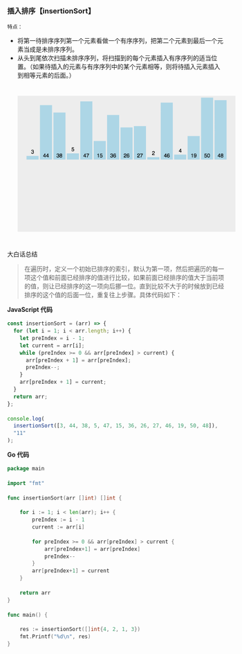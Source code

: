 ### **插入排序【insertionSort】**

`特点：`

- 将第一待排序序列第一个元素看做一个有序序列，把第二个元素到最后一个元素当成是未排序序列。
- 从头到尾依次扫描未排序序列，将扫描到的每个元素插入有序序列的适当位置。（如果待插入的元素与有序序列中的某个元素相等，则将待插入元素插入到相等元素的后面。）

<img src='./insertionSort.gif' height={650} style='margin:24px' />

大白话总结

> 在遍历时，定义一个初始已排序的索引，默认为第一项，然后把遍历的每一项这个值和前面已经排序的值进行比较，如果前面已经排序的值大于当前项的值，则让已经排序的这一项向后挪一位。直到比较不大于的时候放到已经排序的这个值的后面一位，重复往上步骤。具体代码如下：

**JavaScript 代码**

```jsx
const insertionSort = (arr) => {
  for (let i = 1; i < arr.length; i++) {
    let preIndex = i - 1;
    let current = arr[i];
    while (preIndex >= 0 && arr[preIndex] > current) {
      arr[preIndex + 1] = arr[preIndex];
      preIndex--;
    }
    arr[preIndex + 1] = current;
  }
  return arr;
};

console.log(
  insertionSort([3, 44, 38, 5, 47, 15, 36, 26, 27, 46, 19, 50, 48]),
  "11"
);
```

**Go 代码**

```go
package main

import "fmt"

func insertionSort(arr []int) []int {

	for i := 1; i < len(arr); i++ {
		preIndex := i - 1
		current := arr[i]

		for preIndex >= 0 && arr[preIndex] > current {
			arr[preIndex+1] = arr[preIndex]
			preIndex--
		}
		arr[preIndex+1] = current
	}

	return arr
}

func main() {

	res := insertionSort([]int{4, 2, 1, 3})
	fmt.Printf("%d\n", res)
}
```
